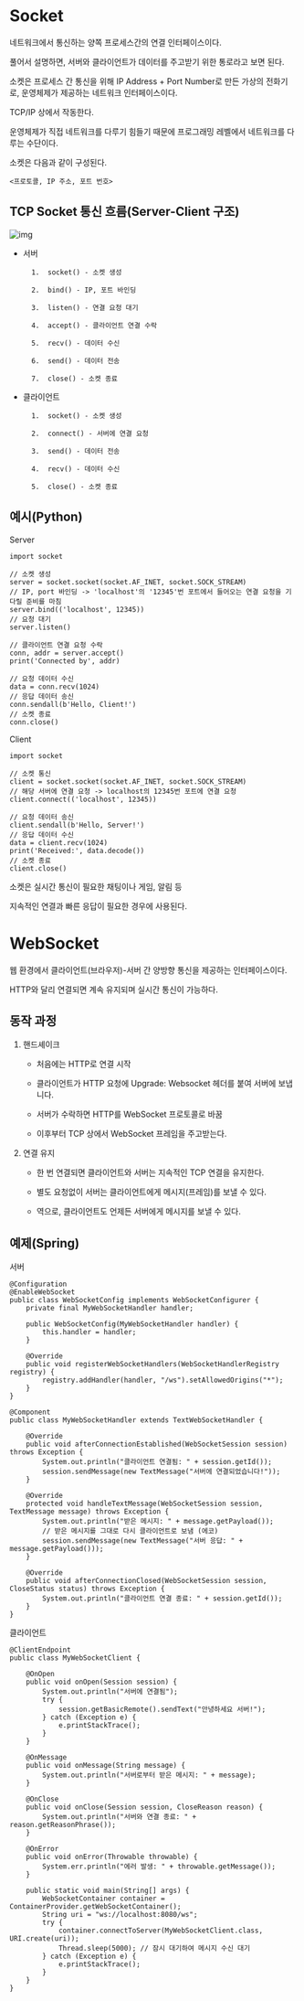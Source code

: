 # Socket

네트워크에서 통신하는 양쪽 프로세스간의 연결 인터페이스이다.

풀어서 설명하면, 서버와 클라이언트가 데이터를 주고받기 위한 통로라고 보면 된다.

소켓은 프로세스 간 통신을 위해 IP Address + Port Number로 만든 가상의 전화기로, 운영체제가 제공하는 네트워크 인터페이스이다.

TCP/IP 상에서 작동한다.

운영체제가 직접 네트워크를 다루기 힘들기 때문에 프로그래밍 레벨에서 네트워크를 다루는 수단이다.

소켓은 다음과 같이 구성된다.

    <프로토콜, IP 주소, 포트 번호>

## TCP Socket 통신 흐름(Server-Client 구조)

![img](https://media.geeksforgeeks.org/wp-content/uploads/20220330131350/StatediagramforserverandclientmodelofSocketdrawio2-448x660.png)

- 서버

        1.	socket() - 소켓 생성
        
        2.	bind() - IP, 포트 바인딩
        
        3.	listen() - 연결 요청 대기
        
        4.	accept() - 클라이언트 연결 수락
        
        5.	recv() - 데이터 수신
        
        6.	send() - 데이터 전송
        
        7.	close() - 소켓 종료

- 클라이언트

        1.	socket() - 소켓 생성
        
        2.	connect() - 서버에 연결 요청
        
        3.	send() - 데이터 전송
        
        4.	recv() - 데이터 수신
        
        5.	close() - 소켓 종료

## 예시(Python)

Server

    import socket

    // 소켓 생성
    server = socket.socket(socket.AF_INET, socket.SOCK_STREAM)
    // IP, port 바인딩 -> 'localhost'의 '12345'번 포트에서 들어오는 연결 요청을 기다릴 준비를 마침
    server.bind(('localhost', 12345))
    // 요청 대기
    server.listen()

    // 클라이언트 연결 요청 수락
    conn, addr = server.accept()
    print('Connected by', addr)

    // 요청 데이터 수신
    data = conn.recv(1024)
    // 응답 데이터 송신
    conn.sendall(b'Hello, Client!')
    // 소켓 종료
    conn.close()

Client

    import socket

    // 소켓 통신
    client = socket.socket(socket.AF_INET, socket.SOCK_STREAM)
    // 해당 서버에 연결 요청 -> localhost의 12345번 포트에 연결 요청
    client.connect(('localhost', 12345))

    // 요청 데이터 송신
    client.sendall(b'Hello, Server!')
    // 응답 데이터 수신
    data = client.recv(1024)
    print('Received:', data.decode())
    // 소켓 종료
    client.close()

소켓은 실시간 통신이 필요한 채팅이나 게임, 알림 등

지속적인 연결과 빠른 응답이 필요한 경우에 사용된다.

# WebSocket

웹 환경에서 클라이언트(브라우저)-서버 간 양방향 통신을 제공하는 인터페이스이다.

HTTP와 달리 연결되면 계속 유지되며 실시간 통신이 가능하다.

## 동작 과정

1. 핸드셰이크

    - 처음에는 HTTP로 연결 시작

    - 클라이언트가 HTTP 요청에 Upgrade: Websocket 헤더를 붙여 서버에 보냅니다.

    - 서버가 수락하면 HTTP를 WebSocket 프로토콜로 바꿈

    - 이후부터 TCP 상에서 WebSocket 프레임을 주고받는다.

2. 연결 유지

    - 한 번 연결되면 클라이언트와 서버는 지속적인 TCP 연결을 유지한다.

    - 별도 요청없이 서버는 클라이언트에게 메시지(프레임)를 보낼 수 있다.

    - 역으로, 클라이언트도 언제든 서버에게 메시지를 보낼 수 있다.

## 예제(Spring)

서버

    @Configuration
    @EnableWebSocket
    public class WebSocketConfig implements WebSocketConfigurer {
        private final MyWebSocketHandler handler;

        public WebSocketConfig(MyWebSocketHandler handler) {
            this.handler = handler;
        }

        @Override
        public void registerWebSocketHandlers(WebSocketHandlerRegistry registry) {
            registry.addHandler(handler, "/ws").setAllowedOrigins("*");
        }
    }

    @Component
    public class MyWebSocketHandler extends TextWebSocketHandler {

        @Override
        public void afterConnectionEstablished(WebSocketSession session) throws Exception {
            System.out.println("클라이언트 연결됨: " + session.getId());
            session.sendMessage(new TextMessage("서버에 연결되었습니다!"));
        }

        @Override
        protected void handleTextMessage(WebSocketSession session, TextMessage message) throws Exception {
            System.out.println("받은 메시지: " + message.getPayload());
            // 받은 메시지를 그대로 다시 클라이언트로 보냄 (에코)
            session.sendMessage(new TextMessage("서버 응답: " + message.getPayload()));
        }

        @Override
        public void afterConnectionClosed(WebSocketSession session, CloseStatus status) throws Exception {
            System.out.println("클라이언트 연결 종료: " + session.getId());
        }
    }

클라이언트

    @ClientEndpoint
    public class MyWebSocketClient {

        @OnOpen
        public void onOpen(Session session) {
            System.out.println("서버에 연결됨");
            try {
                session.getBasicRemote().sendText("안녕하세요 서버!");
            } catch (Exception e) {
                e.printStackTrace();
            }
        }

        @OnMessage
        public void onMessage(String message) {
            System.out.println("서버로부터 받은 메시지: " + message);
        }

        @OnClose
        public void onClose(Session session, CloseReason reason) {
            System.out.println("서버와 연결 종료: " + reason.getReasonPhrase());
        }

        @OnError
        public void onError(Throwable throwable) {
            System.err.println("에러 발생: " + throwable.getMessage());
        }

        public static void main(String[] args) {
            WebSocketContainer container = ContainerProvider.getWebSocketContainer();
            String uri = "ws://localhost:8080/ws";
            try {
                container.connectToServer(MyWebSocketClient.class, URI.create(uri));
                Thread.sleep(5000); // 잠시 대기하여 메시지 수신 대기
            } catch (Exception e) {
                e.printStackTrace();
            }
        }
    }